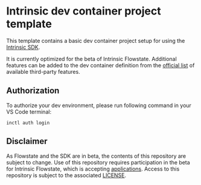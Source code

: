# Intrinsic dev container project template

This template contains a basic dev container project setup for using the [Intrinsic SDK](github.com/intrinsic-dev/intrinsic_sdks).

It is currently optimized for the beta of Intrinsic Flowstate.
Additional features can be added to the dev container definition from the [official list](containers.dev/features) of available third-party features.

## Authorization

To authorize your dev environment, please run following command in your VS Code terminal:

```shell
inctl auth login
```

## Disclaimer

As Flowstate and the SDK are in beta, the contents of this repository are subject to change.
Use of this repository requires participation in the beta for Intrinsic Flowstate, which is accepting [applications](intrinsic.ai/beta).
Access to this repository is subject to the associated [LICENSE](LICENSE).

